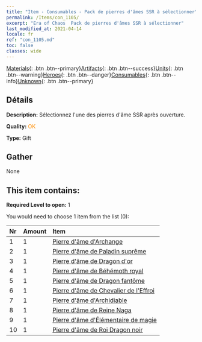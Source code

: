 ```yaml
---
title: "Item - Consumables - Pack de pierres d'âmes SSR à sélectionner"
permalink: /Items/con_1105/
excerpt: "Era of Chaos  Pack de pierres d'âmes SSR à sélectionner"
last_modified_at: 2021-04-14
locale: fr
ref: "con_1105.md"
toc: false
classes: wide
---
```

 [Materials](/fr/Items/){: .btn .btn--primary}[Artifacts](/fr/Items/Artifacts/){: .btn .btn--success}[Units](/fr/Items/Units/){: .btn .btn--warning}[Heroes](/fr/Items/Heroes/){: .btn .btn--danger}[Consumables](/fr/Items/Consumables/){: .btn .btn--info}[Unknown](/fr/Items/Unknown/){: .btn .btn--primary}

## Détails
 **Description:** Sélectionnez l'une des pierres d'âme SSR après ouverture.

 **Quality:** <span style="color: #FF8C00">OK</span>

 **Type:** Gift

## Gather

  None

## This item contains:

 **Required Level to open:** 1

 You would need to choose 1 item from the list (0):

  | Nr | Amount |     Item    |
  |:---|:-------|:------------|
  | 1 | 1 | [Pierre d'âme d'Archange](/fr/Items/unt_288/) | 
  | 2 | 1 | [Pierre d'âme de Paladin suprême](/fr/Items/unt_289/) | 
  | 3 | 1 | [Pierre d'âme de Dragon d'or](/fr/Items/unt_295/) | 
  | 4 | 1 | [Pierre d'âme de Béhémoth royal](/fr/Items/unt_311/) | 
  | 5 | 1 | [Pierre d'âme de Dragon fantôme](/fr/Items/unt_303/) | 
  | 6 | 1 | [Pierre d'âme de Chevalier de l'Effroi](/fr/Items/unt_302/) | 
  | 7 | 1 | [Pierre d'âme d'Archidiable](/fr/Items/unt_318/) | 
  | 8 | 1 | [Pierre d'âme de Reine Naga](/fr/Items/unt_325/) | 
  | 9 | 1 | [Pierre d'âme d'Élémentaire de magie](/fr/Items/unt_347/) | 
  | 10 | 1 | [Pierre d'âme de Roi Dragon noir](/fr/Items/unt_334/) | 
